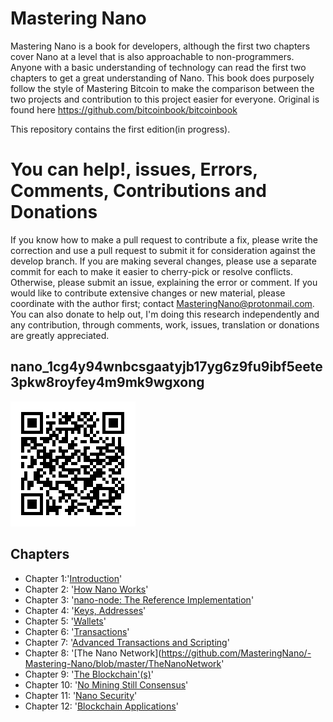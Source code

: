 # Mastering Nano
Mastering Nano is a book for developers, although the first two chapters cover Nano at a level that is also approachable to non-programmers. Anyone with a basic understanding of technology can read the first two chapters to get a great understanding of Nano.
This book does purposely follow the style of Mastering Bitcoin to make the comparison between the two projects and contribution to this project easier for everyone.
Original is found here https://github.com/bitcoinbook/bitcoinbook

This repository contains the first edition(in progress).

# You can help!, issues, Errors, Comments, Contributions and Donations
If you know how to make a pull request to contribute a fix, please write the correction and use a pull request to submit it for consideration against the develop branch. If you are making several changes, please use a separate commit for each to make it easier to cherry-pick or resolve conflicts. Otherwise, please submit an issue, explaining the error or comment. If you would like to contribute extensive changes or new material, please coordinate with the author first; contact MasteringNano@protonmail.com.
You can also donate to help out, I'm doing this research independently and any contribution, through comments, work, issues, translation or donations are greatly appreciated.
## nano_1cg4y94wnbcsgaatyjb17yg6z9fu9ibf5eete3pkw8royfey4m9mk9wgxong

![nanoDonationWallet](nanoWallet.png)

## Chapters 
+ Chapter 1:'[Introduction](https://github.com/MasteringNano/-Mastering-Nano/blob/master/Introduction)'
+ Chapter 2: '[How Nano Works](https://github.com/MasteringNano/-Mastering-Nano/master/HowNanoWorks)'
+ Chapter 3: '[nano-node: The Reference Implementation](https://github.com/MasteringNano/-Mastering-Nano/blob/master/NanoNode)'
+ Chapter 4: '[Keys, Addresses](https://github.com/MasteringNano/-Mastering-Nano/blob/master/KeysAdresses)'
+ Chapter 5: '[Wallets](https://github.com/MasteringNano/-Mastering-Nano/blob/master/Wallets)'
+ Chapter 6: '[Transactions](https://github.com/MasteringNano/-Mastering-Nano/blob/master/Transactions)'
+ Chapter 7: '[Advanced Transactions and Scripting](https://github.com/MasteringNano/-Mastering-Nano/blob/master/Advanced)'
+ Chapter 8: '[The Nano Network](https://github.com/MasteringNano/-Mastering-Nano/blob/master/TheNanoNetwork'
+ Chapter 9: '[The Blockchain'(s)](https://github.com/MasteringNano/-Mastering-Nano/blob/TheBlockchains)'
+ Chapter 10: '[No Mining Still Consensus](https://github.com/MasteringNano/-Mastering-Nano/blob/master/NoMiningStillConcensus)'
+ Chapter 11: '[Nano Security](https://github.com/MasteringNano/-Mastering-Nano/blob/master/NanoSecurity)'
+ Chapter 12: '[Blockchain Applications](https://github.com/MasteringNano/-Mastering-Nano/blob/master/BlockChainApplications)'
